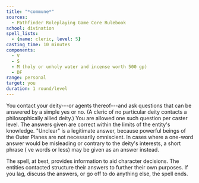 ```yaml
---
title: "*commune*"
sources:
  - Pathfinder Roleplaying Game Core Rulebook
school: divination
spell_lists:
  - {name: cleric, level: 5}
casting_time: 10 minutes
components:
  - V
  - S
  - M (holy or unholy water and incense worth 500 gp)
  - DF
range: personal
target: you
duration: 1 round/level
---
```


You contact your deity---or agents thereof---and ask questions that can be answered by a simple yes or no. (A cleric of no particular deity contacts a philosophically allied deity.) You are allowed one such question per caster level. The answers given are correct within the limits of the entity's knowledge. "Unclear" is a legitimate answer, because powerful beings of the Outer Planes are not necessarily omniscient. In cases where a one-word answer would be misleading or contrary to the deity's interests, a short phrase ( ve words or less) may be given as an answer instead.

The spell, at best, provides information to aid character decisions. The entities contacted structure their answers to further their own purposes. If you lag, discuss the answers, or go off to do anything else, the spell ends.

